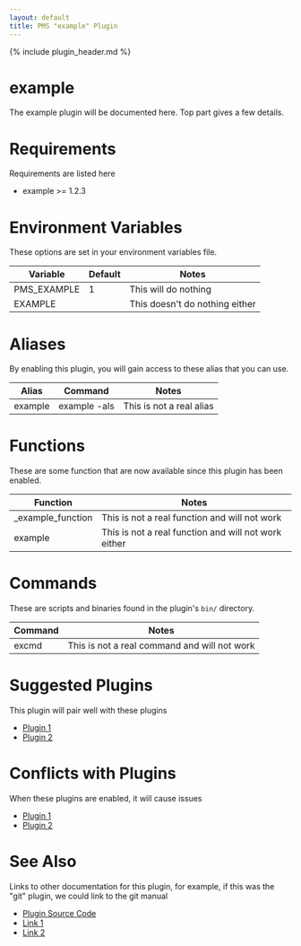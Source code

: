 ```yaml
---
layout: default
title: PMS "example" Plugin
---
```

{% include plugin_header.md %}
# example
The example plugin will be documented here. Top part gives a few details.

# Requirements
Requirements are listed here
* example >= 1.2.3

# Environment Variables
These options are set in your environment variables file.
<table>
  <thead>
    <tr>
      <th>Variable</th>
      <th>Default</th>
      <th>Notes</th>
    </tr>
  </thead>
  <tbody>
    <tr>
      <td>PMS_EXAMPLE</td>
      <td>1</td>
      <td>This will do nothing</td>
    </tr>
    <tr>
      <td>EXAMPLE</td>
      <td></td>
      <td>This doesn't do nothing either</td>
    </tr>
  </tbody>
</table>

# Aliases
By enabling this plugin, you will gain access to these alias that you can use.
<table>
  <thead>
    <tr>
      <th>Alias</th>
      <th>Command</th>
      <th>Notes</th>
    </tr>
  </thead>
  <tbody>
    <tr>
      <td>example</td>
      <td>example -als</td>
      <td>This is not a real alias</td>
    </tr>
  </tbody>
</table>

# Functions
These are some function that are now available since this plugin has been enabled.
<table>
  <thead>
    <tr>
      <th>Function</th>
      <th>Notes</th>
    </tr>
  </thead>
  <tbody>
    <tr>
      <td>_example_function</td>
      <td>This is not a real function and will not work</td>
    </tr>
    <tr>
      <td>example</td>
      <td>This is not a real function and will not work either</td>
    </tr>
  </tbody>
</table>

# Commands
These are scripts and binaries found in the plugin's `bin/` directory.
<table>
  <thead>
    <tr>
      <th>Command</th>
      <th>Notes</th>
    </tr>
  </thead>
  <tbody>
    <tr>
      <td>excmd</td>
      <td>This is not a real command and will not work</td>
    </tr>
  </tbody>
</table>

# Suggested Plugins
This plugin will pair well with these plugins
* [Plugin 1](/pms)
* [Plugin 2](/pms)

# Conflicts with Plugins
When these plugins are enabled, it will cause issues
* [Plugin 1](/pms)
* [Plugin 2](/pms)

# See Also
Links to other documentation for this plugin, for example, if this was the
"git" plugin, we could link to the git manual
* [Plugin Source Code](https://github.com/JoshuaEstes/pms/tree/master/plugins/example)
* [Link 1](/pms)
* [Link 2](/pms)
